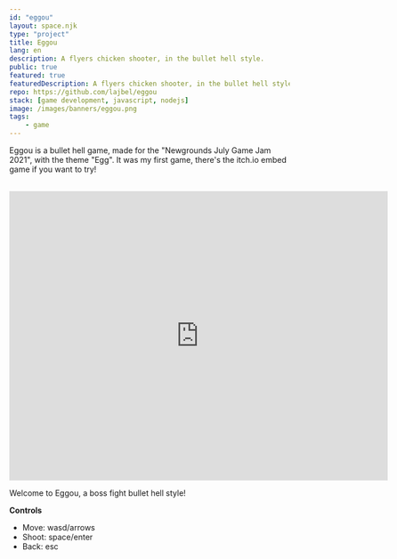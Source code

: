 ```yaml
---
id: "eggou"
layout: space.njk
type: "project"
title: Eggou
lang: en
description: A flyers chicken shooter, in the bullet hell style.
public: true
featured: true
featuredDescription: A flyers chicken shooter, in the bullet hell style/
repo: https://github.com/lajbel/eggou
stack: [game development, javascript, nodejs]
image: /images/banners/eggou.png
tags:
    - game
---
```


Eggou is a bullet hell game, made for the "Newgrounds July Game Jam 2021", with
the theme "Egg". It was my first game, there's the itch.io embed game if you
want to try!

<br>

<iframe frameborder="" src="https://itch.io/embed-upload/8640582?color=ebb2b2" width="680" height="520"><a href="https://lajbel.itch.io/eggou">Play Eggou on itch.io</a></iframe>

Welcome to Eggou, a boss fight bullet hell style!

**Controls**

- Move: wasd/arrows
- Shoot: space/enter
- Back: esc
